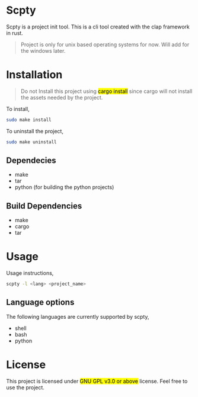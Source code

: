 # Scpty
Scpty is a project init tool. This is a cli tool created with the clap framework in rust.
> Project is only for unix based operating systems for now. Will add for the windows later.
# Installation
> Do not Install this project using <mark>cargo install</mark> since cargo will not install the assets needed by the project.

To install,
```sh
sudo make install
```

To uninstall the project,
```sh
sudo make uninstall
```
## Dependecies
- make
- tar
- python (for building the python projects)
## Build Dependencies
- make
- cargo
- tar
# Usage
Usage instructions,
```sh
scpty -l <lang> <project_name>
```
## Language options
The following languages are currently supported by scpty,

- shell
- bash
- python
# License
This project is licensed under <mark>GNU GPL v3.0 or above</mark> license. Feel free to use the project.
